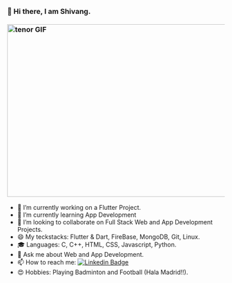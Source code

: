 
<h3 align="left">
 <abc>
  <br>👋 Hi there, I am Shivang.<br>
 
  <br>
    <img src="https://media1.tenor.com/images/6fbb8ea8381b75a8c82eb23a8eb63510/tenor.gif?itemid=3531701" alt="tenor GIF" width="600"height="400">
 </abc>
</h3> 

- 🔭 I’m currently working on a Flutter Project.
- 🌱 I’m currently learning App Development
- 👯 I’m looking to collaborate on Full Stack Web and App Development Projects.
- 😄 My teckstacks: Flutter & Dart, FireBase, MongoDB, Git, Linux.
- 🎓 Languages: C, C++, HTML, CSS, Javascript, Python.
- 💬 Ask me about Web and App Development.
- 📫 How to reach me: [![Linkedin Badge](https://img.shields.io/badge/-2505shivang-blue?style=flat-square&logo=Linkedin&logoColor=white&link=https://www.linkedin.com/in/shivang-meda/)](https://www.linkedin.com/in/shivang-meda/)
- 😍 Hobbies: Playing Badminton and Football (Hala Madrid!!).
